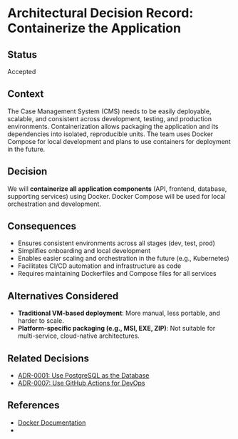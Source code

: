 # Architectural Decision Record: Containerize the Application

## Status

Accepted

## Context

The Case Management System (CMS) needs to be easily deployable, scalable, and consistent across development, testing, and production environments. Containerization allows packaging the application and its dependencies into isolated, reproducible units. The team uses Docker Compose for local development and plans to use containers for deployment in the future.

## Decision

We will **containerize all application components** (API, frontend, database, supporting services) using Docker. Docker Compose will be used for local orchestration and development.

## Consequences

- Ensures consistent environments across all stages (dev, test, prod)
- Simplifies onboarding and local development
- Enables easier scaling and orchestration in the future (e.g., Kubernetes)
- Facilitates CI/CD automation and infrastructure as code
- Requires maintaining Dockerfiles and Compose files for all services

## Alternatives Considered

- **Traditional VM-based deployment**: More manual, less portable, and harder to scale.
- **Platform-specific packaging (e.g., MSI, EXE, ZIP)**: Not suitable for multi-service, cloud-native architectures.

## Related Decisions

- [ADR-0001: Use PostgreSQL as the Database](./0001-use-postgres-as-database.md)
- [ADR-0007: Use GitHub Actions for DevOps](./0007-use-github-actions.md)

## References

- [Docker Documentation](https://docs.docker.com/)
-